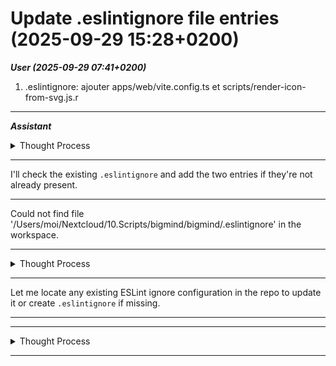 <!-- Generated by SpecStory -->

# Update .eslintignore file entries (2025-09-29 15:28+0200)

_**User (2025-09-29 07:41+0200)**_

1. .eslintignore: ajouter apps/web/vite.config.ts et scripts/render-icon-from-svg.js.r

---

_**Assistant**_

<think><details><summary>Thought Process</summary>**Modifying .eslintignore**

I need to modify the .eslintignore file by adding two paths. First, I should locate this file; it should typically be in the project root, even if it's not explicitly listed. It makes sense to read the file first using a simple file read function. Once I have the contents, I'll provide a status update before proceeding with the tool calls. Then, I can append the lines if they aren’t already present. I'll start by reading the .eslintignore file.</details></think>

---

I'll check the existing `.eslintignore` and add the two entries if they're not already present.

---

Could not find file '/Users/moi/Nextcloud/10.Scripts/bigmind/bigmind/.eslintignore' in the workspace.

---

<think><details><summary>Thought Process</summary>**Searching for ESLint config**

I need to modify the .eslintignore file, but it seems like it’s not found. That's puzzling! Maybe the ESLint configuration is located elsewhere, or possibly it's included in the package.json instead? It feels like a good idea to search for the presence of the .eslintignore file using a glob search. That should help me figure out where the configuration resides so I can make the necessary adjustments!</details></think>

---

Let me locate any existing ESLint ignore configuration in the repo to update it or create `.eslintignore` if missing.

---

---

<think><details><summary>Thought Process</summary>**Creating .eslintignore file**

I need to add entries to .eslintignore for two paths, but the file doesn't exist yet, so I’ll create it at the repo root. The user mentioned "scripts/render-icon-from-svg.js.r," which seems to be a typo. The actual file is "scripts/render-icon-from-svg.js."</details></think>

---
